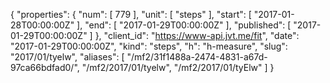 {
  "properties": {
    "num": [
      779
    ],
    "unit": [
      "steps"
    ],
    "start": [
      "2017-01-28T00:00:00Z"
    ],
    "end": [
      "2017-01-29T00:00:00Z"
    ],
    "published": [
      "2017-01-29T00:00:00Z"
    ]
  },
  "client_id": "https://www-api.jvt.me/fit",
  "date": "2017-01-29T00:00:00Z",
  "kind": "steps",
  "h": "h-measure",
  "slug": "2017/01/tyelw",
  "aliases": [
    "/mf2/31f1488a-2474-4831-a67d-97ca66bdfad0/",
    "/mf2/2017/01/tyelw",
    "/mf2/2017/01/tyElw"
  ]
}
